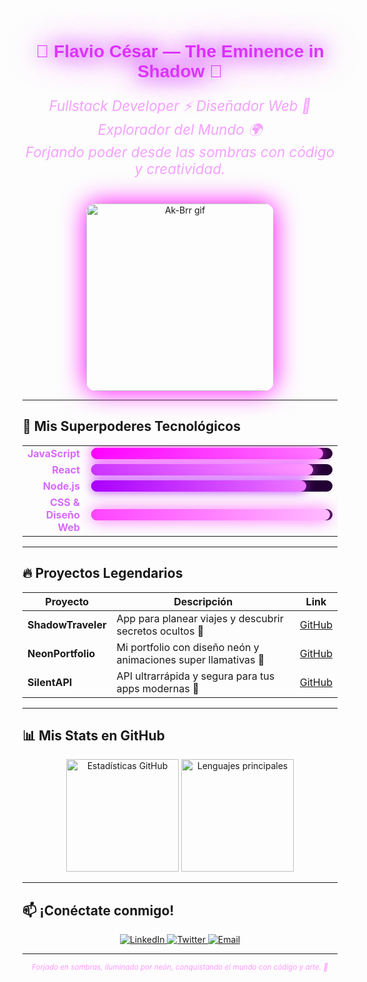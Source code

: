<!-- README para Flavio César - Eminence in Shadow + Gif Ak-Brr -->

<div align="center">

<h1 style="font-family: 'Orbitron', sans-serif; color: #dd33ff; text-shadow: 0 0 30px #aa00ff, 0 0 60px #ff00ff;">
  👑 Flavio César — The Eminence in Shadow 👑
</h1>

<p style="font-size: 1.4rem; font-style: italic; color: #f5a1ff; max-width: 600px;">
  Fullstack Developer ⚡ Diseñador Web 🎨 Explorador del Mundo 🌍 <br />
  Forjando poder desde las sombras con código y creatividad.
</p>

<!-- Gif Ak-Brr -->
<img src="https://media.tenor.com/b0cPl.gif" alt="Ak-Brr gif" width="300" style="margin-top: 20px; border-radius: 15px; box-shadow: 0 0 40px #ff00ff;" />

</div>

---

## 🌈 Mis Superpoderes Tecnológicos

<table width="100%" cellspacing="0" cellpadding="0">
  <tr>
    <td width="20%" align="right" style="padding-right:10px; font-weight: bold; color:#d66aff;">JavaScript</td>
    <td width="80%">
      <div style="background:#220033; border-radius: 10px; height: 18px; width: 100%;">
        <div style="width: 96%; background: linear-gradient(90deg, #ff00ff, #ff77ff); height: 18px; border-radius: 10px; box-shadow: 0 0 20px #ff33ff;"></div>
      </div>
    </td>
  </tr>
  <tr>
    <td align="right" style="padding-right:10px; font-weight: bold; color:#d66aff;">React</td>
    <td>
      <div style="background:#220033; border-radius: 10px; height: 18px; width: 100%;">
        <div style="width: 92%; background: linear-gradient(90deg, #cc33ff, #ff99ff); height: 18px; border-radius: 10px; box-shadow: 0 0 18px #dd44ff;"></div>
      </div>
    </td>
  </tr>
  <tr>
    <td align="right" style="padding-right:10px; font-weight: bold; color:#d66aff;">Node.js</td>
    <td>
      <div style="background:#220033; border-radius: 10px; height: 18px; width: 100%;">
        <div style="width: 89%; background: linear-gradient(90deg, #aa00ff, #ee77ff); height: 18px; border-radius: 10px; box-shadow: 0 0 16px #bb33ff;"></div>
      </div>
    </td>
  </tr>
  <tr>
    <td align="right" style="padding-right:10px; font-weight: bold; color:#d66aff;">CSS & Diseño Web</td>
    <td>
      <div style="background:#220033; border-radius: 10px; height: 18px; width: 100%;">
        <div style="width: 99%; background: linear-gradient(90deg, #ff44ff, #ffbbff); height: 18px; border-radius: 10px; box-shadow: 0 0 24px #ff66ff;"></div>
      </div>
    </td>
  </tr>
</table>

---

## 🔥 Proyectos Legendarios

| Proyecto | Descripción | Link |
| -------- | ----------- | ---- |
| **ShadowTraveler** | App para planear viajes y descubrir secretos ocultos 🌌 | [GitHub](https://github.com/FlavioCesar/ShadowTraveler) |
| **NeonPortfolio** | Mi portfolio con diseño neón y animaciones super llamativas 🎨 | [GitHub](https://github.com/FlavioCesar/NeonPortfolio) |
| **SilentAPI** | API ultrarrápida y segura para tus apps modernas 🚀 | [GitHub](https://github.com/FlavioCesar/SilentAPI) |

---

## 📊 Mis Stats en GitHub

<div align="center">
  <img height="180" src="https://github-readme-stats.vercel.app/api?username=FlavioCesar&show_icons=true&theme=radical&border_radius=25&title_color=ff44ff&icon_color=ff77ff&text_color=ffbbff&bg_color=220022" alt="Estadísticas GitHub" />
  <img height="180" src="https://github-readme-stats.vercel.app/api/top-langs/?username=FlavioCesar&layout=compact&theme=radical&border_radius=25&title_color=ff44ff&icon_color=ff77ff&text_color=ffbbff&bg_color=220022" alt="Lenguajes principales" />
</div>

---

## 📫 ¡Conéctate conmigo!

<p align="center">
  <a href="https://linkedin.com/in/FlavioCesar" target="_blank">
    <img alt="LinkedIn" src="https://img.shields.io/badge/LinkedIn-%230077B5.svg?style=for-the-badge&logo=linkedin&logoColor=white" />
  </a>
  <a href="https://twitter.com/FlavioCesar" target="_blank">
    <img alt="Twitter" src="https://img.shields.io/badge/Twitter-%231DA1F2.svg?style=for-the-badge&logo=twitter&logoColor=white" />
  </a>
  <a href="mailto:flaviocesar@email.com">
    <img alt="Email" src="https://img.shields.io/badge/Email-%23ff44ff.svg?style=for-the-badge&logo=gmail&logoColor=white" />
  </a>
</p>

---

<div align="center" style="color:#ff99ff; font-style: italic;">
  <sub>Forjado en sombras, iluminado por neón, conquistando el mundo con código y arte. 💜</sub>
</div>
